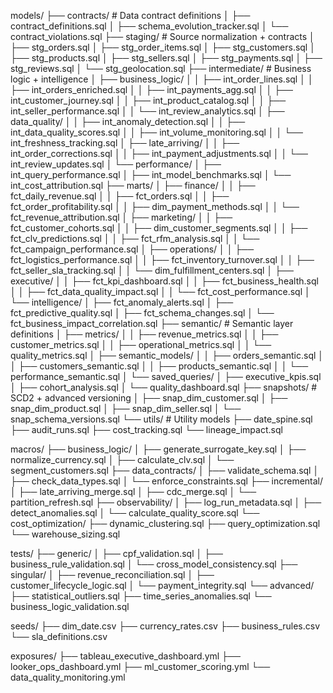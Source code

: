 models/
├── contracts/                    # Data contract definitions
│   ├── contract_definitions.sql
│   ├── schema_evolution_tracker.sql
│   └── contract_violations.sql
├── staging/                      # Source normalization + contracts
│   ├── stg_orders.sql
│   ├── stg_order_items.sql
│   ├── stg_customers.sql
│   ├── stg_products.sql
│   ├── stg_sellers.sql
│   ├── stg_payments.sql
│   ├── stg_reviews.sql
│   └── stg_geolocation.sql
├── intermediate/                 # Business logic + intelligence
│   ├── business_logic/
│   │   ├── int_order_lines.sql
│   │   ├── int_orders_enriched.sql
│   │   ├── int_payments_agg.sql
│   │   ├── int_customer_journey.sql
│   │   ├── int_product_catalog.sql
│   │   ├── int_seller_performance.sql
│   │   └── int_review_analytics.sql
│   ├── data_quality/
│   │   ├── int_anomaly_detection.sql
│   │   ├── int_data_quality_scores.sql
│   │   ├── int_volume_monitoring.sql
│   │   └── int_freshness_tracking.sql
│   ├── late_arriving/
│   │   ├── int_order_corrections.sql
│   │   ├── int_payment_adjustments.sql
│   │   └── int_review_updates.sql
│   └── performance/
│       ├── int_query_performance.sql
│       ├── int_model_benchmarks.sql
│       └── int_cost_attribution.sql
├── marts/
│   ├── finance/
│   │   ├── fct_daily_revenue.sql
│   │   ├── fct_orders.sql
│   │   ├── fct_order_profitability.sql
│   │   ├── dim_payment_methods.sql
│   │   └── fct_revenue_attribution.sql
│   ├── marketing/
│   │   ├── fct_customer_cohorts.sql
│   │   ├── dim_customer_segments.sql
│   │   ├── fct_clv_predictions.sql
│   │   ├── fct_rfm_analysis.sql
│   │   └── fct_campaign_performance.sql
│   ├── operations/
│   │   ├── fct_logistics_performance.sql
│   │   ├── fct_inventory_turnover.sql
│   │   ├── fct_seller_sla_tracking.sql
│   │   └── dim_fulfillment_centers.sql
│   ├── executive/
│   │   ├── fct_kpi_dashboard.sql
│   │   ├── fct_business_health.sql
│   │   ├── fct_data_quality_impact.sql
│   │   └── fct_cost_performance.sql
│   └── intelligence/
│       ├── fct_anomaly_alerts.sql
│       ├── fct_predictive_quality.sql
│       ├── fct_schema_changes.sql
│       └── fct_business_impact_correlation.sql
├── semantic/                     # Semantic layer definitions
│   ├── metrics/
│   │   ├── revenue_metrics.sql
│   │   ├── customer_metrics.sql
│   │   ├── operational_metrics.sql
│   │   └── quality_metrics.sql
│   ├── semantic_models/
│   │   ├── orders_semantic.sql
│   │   ├── customers_semantic.sql
│   │   ├── products_semantic.sql
│   │   └── performance_semantic.sql
│   └── saved_queries/
│       ├── executive_kpis.sql
│       ├── cohort_analysis.sql
│       └── quality_dashboard.sql
├── snapshots/                    # SCD2 + advanced versioning
│   ├── snap_dim_customer.sql
│   ├── snap_dim_product.sql
│   ├── snap_dim_seller.sql
│   └── snap_schema_versions.sql
└── utils/                        # Utility models
    ├── date_spine.sql
    ├── audit_runs.sql
    ├── cost_tracking.sql
    └── lineage_impact.sql

macros/
├── business_logic/
│   ├── generate_surrogate_key.sql
│   ├── normalize_currency.sql
│   ├── calculate_clv.sql
│   └── segment_customers.sql
├── data_contracts/
│   ├── validate_schema.sql
│   ├── check_data_types.sql
│   └── enforce_constraints.sql
├── incremental/
│   ├── late_arriving_merge.sql
│   ├── cdc_merge.sql
│   └── partition_refresh.sql
├── observability/
│   ├── log_run_metadata.sql
│   ├── detect_anomalies.sql
│   └── calculate_quality_score.sql
└── cost_optimization/
    ├── dynamic_clustering.sql
    ├── query_optimization.sql
    └── warehouse_sizing.sql

tests/
├── generic/
│   ├── cpf_validation.sql
│   ├── business_rule_validation.sql
│   └── cross_model_consistency.sql
├── singular/
│   ├── revenue_reconciliation.sql
│   ├── customer_lifecycle_logic.sql
│   └── payment_integrity.sql
└── advanced/
    ├── statistical_outliers.sql
    ├── time_series_anomalies.sql
    └── business_logic_validation.sql

seeds/
├── dim_date.csv
├── currency_rates.csv
├── business_rules.csv
└── sla_definitions.csv

exposures/
├── tableau_executive_dashboard.yml
├── looker_ops_dashboard.yml
├── ml_customer_scoring.yml
└── data_quality_monitoring.yml
